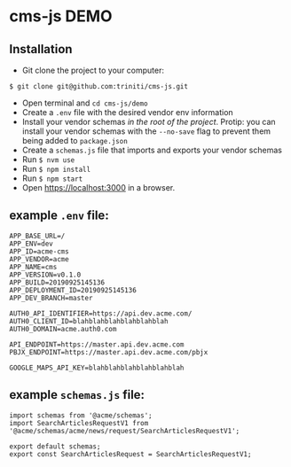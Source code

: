 cms-js DEMO
=======================

## Installation
+ Git clone the project to your computer:
```
$ git clone git@github.com:triniti/cms-js.git
```
+ Open terminal and `cd cms-js/demo`
+ Create a `.env` file with the desired vendor env information
+ Install your vendor schemas _in the root of the project_. Protip: you can install your vendor schemas with the `--no-save` flag to prevent them being added to `package.json`
+ Create a `schemas.js` file that imports and exports your vendor schemas
+ Run `$ nvm use`
+ Run `$ npm install`
+ Run `$ npm start`
+ Open <https://localhost:3000> in a browser.


## example `.env` file:

```
APP_BASE_URL=/
APP_ENV=dev
APP_ID=acme-cms
APP_VENDOR=acme
APP_NAME=cms
APP_VERSION=v0.1.0
APP_BUILD=20190925145136
APP_DEPLOYMENT_ID=20190925145136
APP_DEV_BRANCH=master

AUTH0_API_IDENTIFIER=https://api.dev.acme.com/
AUTH0_CLIENT_ID=blahblahblahblahblahblah
AUTH0_DOMAIN=acme.auth0.com

API_ENDPOINT=https://master.api.dev.acme.com
PBJX_ENDPOINT=https://master.api.dev.acme.com/pbjx

GOOGLE_MAPS_API_KEY=blahblahblahblahblahblah
```


## example `schemas.js` file:

```
import schemas from '@acme/schemas';
import SearchArticlesRequestV1 from '@acme/schemas/acme/news/request/SearchArticlesRequestV1';

export default schemas;
export const SearchArticlesRequest = SearchArticlesRequestV1;
```
